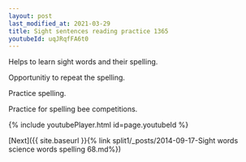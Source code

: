 ```yaml
---
layout: post
last_modified_at: 2021-03-29
title: Sight sentences reading practice 1365
youtubeId: uqJRqfFA6t0
---
```

 
 
Helps to learn sight words and their spelling.

Opportunitiy to repeat the spelling. 

Practice spelling. 
 
Practice for spelling bee competitions. 
 
{% include youtubePlayer.html id=page.youtubeId %}
 
 

[Next]({{ site.baseurl }}{% link  split1/_posts/2014-09-17-Sight words science words spelling 68.md%})
 
